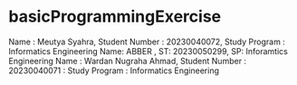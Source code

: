 # basicProgrammingExercise
Name : Meutya Syahra, Student Number : 20230040072, Study Program : Informatics Engineering
Name: ABBER , ST: 20230050299, SP: Inforamtics Engineering
Name : Wardan Nugraha Ahmad, Student Number : 20230040071 : Study Program : Informatics Engineering
